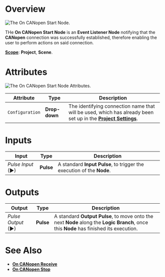 # Overview

![The On CANopen Start Node.]()

THe **On CANopen Start Node** is an **Event Listener Node** notifying that the **CANopen** connection was successfully established, therefore enabling the user to perform actions on said connection. 

[**Scope**](../overview.md#scopes): **Project**, **Scene**.

# Attributes

![The On CANopen Start Node Attributes.]()

|Attribute|Type|Description|
|---|---|---|
|`Configuration`|**Drop-down**|The identifying connection name that will be used, which has already been set up in the [**Project Settings**](../../../modules/project-settings/CANopen.md).|


# Inputs

|Input|Type|Description|
|---|---|---|
|*Pulse Input* (►)|**Pulse**|A standard **Input Pulse**, to trigger the execution of the **Node**.|

# Outputs

|Output|Type|Description|
|---|---|---|
|*Pulse Output* (►)|**Pulse**|A standard **Output Pulse**, to move onto the next **Node** along the **Logic Branch**, once this **Node** has finished its execution.|

# See Also

* [**On CANopen Receive**](oncanopenreceive.md)
* [**On CANopen Stop**](oncanopenstop.md)
  

